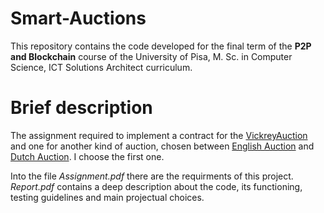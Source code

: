 # Smart-Auctions
This repository contains the code developed for the final term of the **P2P and Blockchain** course of the University of Pisa, M. Sc. in Computer Science, ICT Solutions Architect curriculum.

# Brief description
The assignment required to implement a contract for the [VickreyAuction](https://en.wikipedia.org/wiki/Vickrey_auction) and one for another kind of auction, chosen between [English Auction](https://en.wikipedia.org/wiki/English_auction) and [Dutch Auction](https://en.wikipedia.org/wiki/Dutch_auction). I choose the first one.

Into the file *Assignment.pdf* there are the requirments of this project. *Report.pdf* contains a deep description about the code, its functioning, testing guidelines and main projectual choices.
